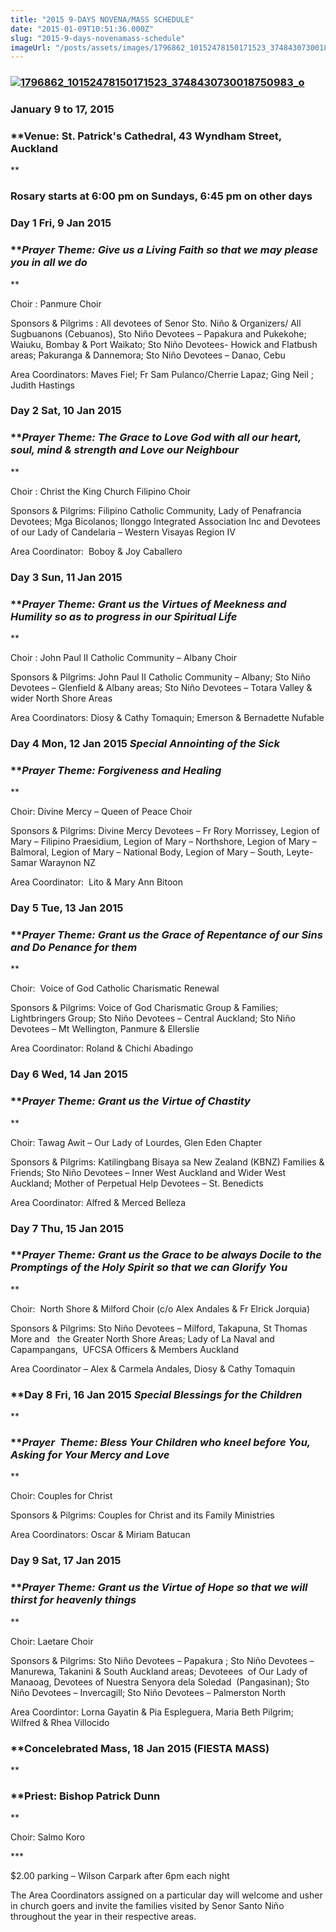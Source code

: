 ```yaml
---
title: "2015 9-DAYS NOVENA/MASS SCHEDULE"
date: "2015-01-09T10:51:36.000Z"
slug: "2015-9-days-novenamass-schedule"
imageUrl: "/posts/assets/images/1796862_10152478150171523_3748430730018750983_o-724x1024.jpg"
---
```


### [![1796862_10152478150171523_3748430730018750983_o](https://i0.wp.com/santonino-nz.org/wp-content/uploads/2015/01/1796862_10152478150171523_3748430730018750983_o-724x1024.jpg?resize=724%2C1024)](https://i0.wp.com/santonino-nz.org/wp-content/uploads/2015/01/1796862_10152478150171523_3748430730018750983_o.jpg)

### **January 9 to 17, 2015**

### **Venue: St. Patrick's Cathedral, 43 Wyndham Street, Auckland  
**

### **Rosary starts at 6:00 pm on Sundays, 6:45 pm on other days**

### **Day 1** **Fri, 9 Jan 2015**

### **_Prayer Theme: Give us a Living Faith so that we may please you in all we do_  
**

Choir : Panmure Choir

Sponsors & Pilgrims : All devotees of Senor Sto. Niño & Organizers/ All Sugbuanons (Cebuanos), Sto Niño Devotees – Papakura and Pukekohe; Waiuku, Bombay & Port Waikato; Sto Niño Devotees- Howick and Flatbush areas; Pakuranga & Dannemora; Sto Niño Devotees – Danao, Cebu

Area Coordinators: Maves Fiel; Fr Sam Pulanco/Cherrie Lapaz; Ging Neil ; Judith Hastings

### **Day 2** **Sat, 10 Jan 2015**

### **_Prayer Theme: The Grace to Love God with all our heart, soul, mind & strength and Love our Neighbour_  
**

Choir : Christ the King Church Filipino Choir

Sponsors & Pilgrims: Filipino Catholic Community, Lady of Penafrancia Devotees; Mga Bicolanos; Ilonggo Integrated Association Inc and Devotees of our Lady of Candelaria – Western Visayas Region IV

Area Coordinator:  Boboy & Joy Caballero

### **Day 3** **Sun, 11 Jan 2015**

### **_Prayer Theme: Grant us the Virtues of Meekness and Humility so as to progress in our Spiritual Life_  
**

Choir : John Paul II Catholic Community – Albany Choir

Sponsors & Pilgrims: John Paul II Catholic Community – Albany; Sto Niño Devotees – Glenfield & Albany areas; Sto Niño Devotees – Totara Valley & wider North Shore Areas

Area Coordinators: Diosy & Cathy Tomaquin; Emerson & Bernadette Nufable

### **Day 4** **Mon, 12 Jan 2015 _**Special Annointing of the Sick**_**

### **_Prayer Theme: Forgiveness and Healing_  
**

Choir: Divine Mercy – Queen of Peace Choir

Sponsors & Pilgrims: Divine Mercy Devotees – Fr Rory Morrissey, Legion of Mary – Filipino Praesidium, Legion of Mary – Northshore, Legion of Mary – Balmoral, Legion of Mary – National Body, Legion of Mary – South, Leyte-Samar Waraynon NZ

Area Coordinator:  Lito & Mary Ann Bitoon

### **Day 5 Tue, 13 Jan 2015**

### **_Prayer Theme: Grant us the Grace of Repentance of our Sins and Do Penance for them_  
**

Choir:  Voice of God Catholic Charismatic Renewal

Sponsors & Pilgrims: Voice of God Charismatic Group & Families; Lightbringers Group; Sto Niño Devotees – Central Auckland; Sto Niño Devotees – Mt Wellington, Panmure & Ellerslie

Area Coordinator: Roland & Chichi Abadingo

### **Day 6 Wed, 14 Jan 2015**

### **_Prayer Theme: Grant us the Virtue of Chastity_  
**

Choir: Tawag Awit – Our Lady of Lourdes, Glen Eden Chapter

Sponsors & Pilgrims: Katilingbang Bisaya sa New Zealand (KBNZ) Families & Friends; Sto Niño Devotees – Inner West Auckland and Wider West Auckland; Mother of Perpetual Help Devotees – St. Benedicts

Area Coordinator: Alfred & Merced Belleza

### **Day 7 Thu, 15 Jan 2015**

### **_Prayer Theme: Grant us the Grace to be always Docile to the Promptings of the Holy Spirit so that we can Glorify You_  
**

Choir:  North Shore & Milford Choir (c/o Alex Andales & Fr Elrick Jorquia)

Sponsors & Pilgrims: Sto Niño Devotees – Milford, Takapuna, St Thomas More and   the Greater North Shore Areas; Lady of La Naval and Capampangans,  UFCSA Officers & Members Auckland

Area Coordinator – Alex & Carmela Andales, Diosy & Cathy Tomaquin

### **Day 8 Fri, 16 Jan 2015 _**Special Blessings for the Children**_  
**

### **_Prayer  Theme: Bless Your Children who kneel before You, Asking for Your Mercy and Love_  
**

Choir: Couples for Christ

Sponsors & Pilgrims: Couples for Christ and its Family Ministries

Area Coordinators: Oscar & Miriam Batucan

### **Day 9 Sat, 17 Jan 2015**

### **_Prayer Theme: Grant us the Virtue of Hope so that we will thirst for heavenly things_  
**

Choir: Laetare Choir

Sponsors & Pilgrims: Sto Niño Devotees – Papakura ; Sto Niño Devotees – Manurewa, Takanini & South Auckland areas; Devoteees  of Our Lady of Manaoag, Devotees of Nuestra Senyora dela Soledad  (Pangasinan); Sto Niño Devotees – Invercagill; Sto Niño Devotees – Palmerston North

Area Coordintor: Lorna Gayatin & Pia Espleguera, Maria Beth Pilgrim; Wilfred & Rhea Villocido

### **Concelebrated Mass, 18 Jan 2015 (FIESTA MASS)  
**

### **Priest: Bishop Patrick Dunn  
**

Choir: Salmo Koro

\*\*\*

$2.00 parking – Wilson Carpark after 6pm each night

The Area Coordinators assigned on a particular day will welcome and usher in church goers and invite the families visited by Senor Santo Niño throughout the year in their respective areas.